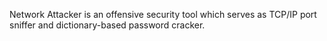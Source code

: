 Network Attacker is an offensive security tool which serves as TCP/IP port sniffer and dictionary-based password cracker.

